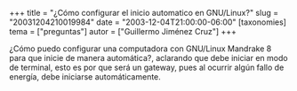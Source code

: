 +++
title = "¿Cómo configurar el inicio automatico en GNU/Linux?"
slug = "20031204210019984"
date = "2003-12-04T21:00:00-06:00"
[taxonomies]
tema = ["preguntas"]
autor = ["Guillermo Jiménez Cruz"]
+++

¿Cómo puedo configurar una computadora con GNU/Linux Mandrake 8 para que
inicie de manera automática?, aclarando que debe iniciar en modo de
terminal, esto es por que será un gateway, pues al ocurrir algún fallo
de energía, debe iniciarse automáticamente.
